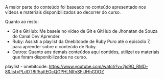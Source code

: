 A maior parte do conteúdo foi baseado no conteúdo apresentado nos vídeos e materiais disponibilizados ao decorrer do curso.

Quanto ao resto:
- Git e GitHub: Me baseie no vídeo de Git e GitHub de Jhonatan de Souza do Canal Dev Aprender.
- Ruby: Assisti a playlist da Onebitcode de Ruby Puro até o episódio 7, para aprender sobre o conteúdo de Ruby.
- Outros: Quanto aos demais conteúdos aqui contidos, utilizei os materiais que foram disponibilizados no curso.

playlist - onebitcode: https://www.youtube.com/watch?v=2js9Q_BMD-8&list=PLdDT8if5attEOcQGPHLNIfnSFiJHhGDOZ
